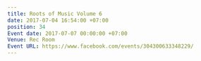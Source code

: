```yaml
---
title: Roots of Music Volume 6
date: 2017-07-04 16:54:00 +07:00
position: 34
Event date: 2017-07-07 00:00:00 +07:00
Venue: Rec Room
Event URL: https://www.facebook.com/events/304300633348229/
---
```


